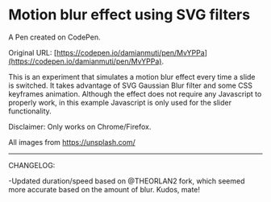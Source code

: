 # Motion blur effect using SVG filters

A Pen created on CodePen.

Original URL: [https://codepen.io/damianmuti/pen/MvYPPa](https://codepen.io/damianmuti/pen/MvYPPa).

This is an experiment that simulates a motion blur effect every time a slide is switched. It takes advantage of SVG Gaussian Blur filter and some CSS keyframes animation.
Although the effect does not require any Javascript to properly work, in this example Javascript is only used for the slider functionality.

Disclaimer:
Only works on Chrome/Firefox.

All images from https://unsplash.com/

--------------------------------------------

CHANGELOG:

-Updated duration/speed based on @THEORLAN2 fork, which seemed more accurate based on the amount of blur. Kudos, mate!